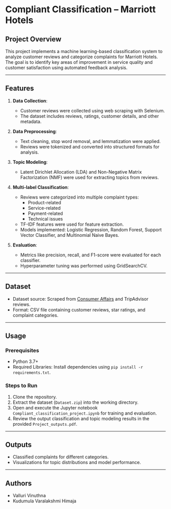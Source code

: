 
# Compliant Classification – Marriott Hotels

## Project Overview

This project implements a machine learning-based classification system to analyze customer reviews and categorize complaints for Marriott Hotels. The goal is to identify key areas of improvement in service quality and customer satisfaction using automated feedback analysis.

---

## Features

1. **Data Collection**: 
   - Customer reviews were collected using web scraping with Selenium.
   - The dataset includes reviews, ratings, customer details, and other metadata.

2. **Data Preprocessing**:
   - Text cleaning, stop word removal, and lemmatization were applied.
   - Reviews were tokenized and converted into structured formats for analysis.

3. **Topic Modeling**:
   - Latent Dirichlet Allocation (LDA) and Non-Negative Matrix Factorization (NMF) were used for extracting topics from reviews.

4. **Multi-label Classification**:
   - Reviews were categorized into multiple complaint types: 
     - Product-related
     - Service-related
     - Payment-related
     - Technical issues
   - TF-IDF features were used for feature extraction.
   - Models implemented: Logistic Regression, Random Forest, Support Vector Classifier, and Multinomial Naive Bayes.

5. **Evaluation**:
   - Metrics like precision, recall, and F1-score were evaluated for each classifier.
   - Hyperparameter tuning was performed using GridSearchCV.

---

## Dataset

- Dataset source: Scraped from [Consumer Affairs](https://www.consumeraffairs.com/travel/marriott.html) and TripAdvisor reviews.
- Format: CSV file containing customer reviews, star ratings, and complaint categories.

---

## Usage

### Prerequisites
- Python 3.7+
- Required Libraries: Install dependencies using `pip install -r requirements.txt`.

### Steps to Run
1. Clone the repository.
2. Extract the dataset (`Dataset.zip`) into the working directory.
3. Open and execute the Jupyter notebook `Compliant_classification_project.ipynb` for training and evaluation.
4. Review the output classification and topic modeling results in the provided `Project_outputs.pdf`.

---

## Outputs

- Classified complaints for different categories.
- Visualizations for topic distributions and model performance.

---

## Authors

- Valluri Vinuthna
- Kudumula Varalakshmi Himaja

